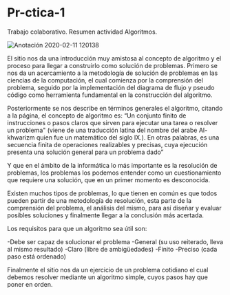 # Pr-ctica-1
Trabajo colaborativo.
Resumen actividad Algoritmos.

![Anotación 2020-02-11 120138](https://user-images.githubusercontent.com/60678400/74264546-6f22ab00-4cc6-11ea-97ea-22e4da1265e4.png)

El sitio nos da una introducción muy amistosa al concepto de algoritmo y el proceso para llegar a construirlo como solución de problemas. Primero se nos da un acercamiento a la metodología de solución de problemas en las ciencias de la computación, el cual comienza por la comprensión del problema, seguido por la implementación del diagrama de flujo y pseudo código como herramienta fundamental en la construcción del algoritmo.

Posteriormente se nos describe en términos generales el algoritmo, citando a la página, el concepto de algoritmo es: “Un conjunto finito de instrucciones o pasos claros que sirven para ejecutar una tarea o resolver un problema" (viene de una traducción latina del nombre del arabe Al-khwarizm quien fue un matemático del siglo IX.). En otras palabras, es una secuencia finita de operaciones realizables y precisas, cuya ejecución presenta una solución general para un problema dado”

Y que en el ámbito de la informática lo más importante es la resolución de problemas, los problemas los podemos entender como un cuestionamiento que requiere una solución, que en un primer momento es desconocida.  

Existen muchos tipos de problemas, lo que tienen en común es que todos  pueden partir de una metodología de resolución, esta parte de la comprensión del problema, el análisis del mismo, para así diseñar y evaluar posibles soluciones y finalmente llegar a la conclusión más acertada.

Los requisitos para que un algoritmo sea útil son: 

-Debe ser capaz de solucionar el problema
-General (su uso reiterado, lleva al mismo resultado)
-Claro (libre de ambigüedades)
-Finito
-Preciso (cada paso está ordenado)

Finalmente el sitio nos da un ejercicio de un problema cotidiano el cual debemos resolver mediante un algoritmo simple, cuyos pasos hay que poner en orden.





